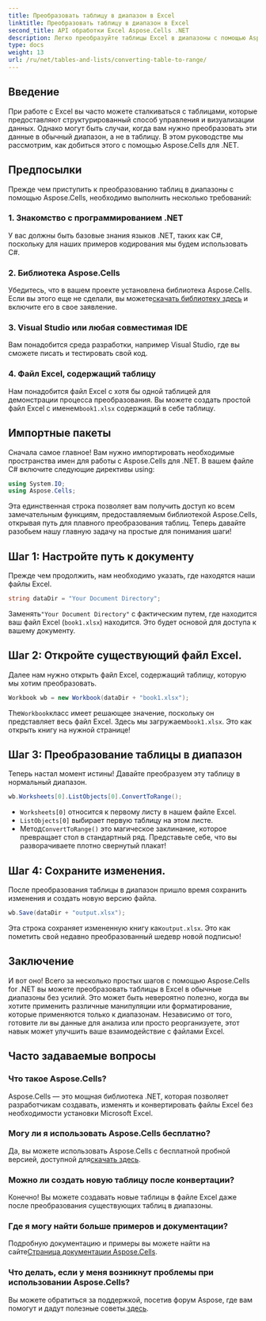 ```yaml
---
title: Преобразовать таблицу в диапазон в Excel
linktitle: Преобразовать таблицу в диапазон в Excel
second_title: API обработки Excel Aspose.Cells .NET
description: Легко преобразуйте таблицы Excel в диапазоны с помощью Aspose.Cells для .NET. Следуйте нашему пошаговому руководству, чтобы сделать манипуляции с данными легкими.
type: docs
weight: 13
url: /ru/net/tables-and-lists/converting-table-to-range/
---
```

## Введение
При работе с Excel вы часто можете сталкиваться с таблицами, которые предоставляют структурированный способ управления и визуализации данных. Однако могут быть случаи, когда вам нужно преобразовать эти данные в обычный диапазон, а не в таблицу. В этом руководстве мы рассмотрим, как добиться этого с помощью Aspose.Cells для .NET. 
## Предпосылки
Прежде чем приступить к преобразованию таблиц в диапазоны с помощью Aspose.Cells, необходимо выполнить несколько требований:
### 1. Знакомство с программированием .NET
У вас должны быть базовые знания языков .NET, таких как C#, поскольку для наших примеров кодирования мы будем использовать C#.
### 2. Библиотека Aspose.Cells
 Убедитесь, что в вашем проекте установлена библиотека Aspose.Cells. Если вы этого еще не сделали, вы можете[скачать библиотеку здесь](https://releases.aspose.com/cells/net/) и включите его в свое заявление.
### 3. Visual Studio или любая совместимая IDE
Вам понадобится среда разработки, например Visual Studio, где вы сможете писать и тестировать свой код.
### 4. Файл Excel, содержащий таблицу
 Нам понадобится файл Excel с хотя бы одной таблицей для демонстрации процесса преобразования. Вы можете создать простой файл Excel с именем`book1.xlsx` содержащий в себе таблицу.
## Импортные пакеты
Сначала самое главное! Вам нужно импортировать необходимые пространства имен для работы с Aspose.Cells для .NET. В вашем файле C# включите следующие директивы using:
```csharp
using System.IO;
using Aspose.Cells;
```
Эта единственная строка позволяет вам получить доступ ко всем замечательным функциям, предоставляемым библиотекой Aspose.Cells, открывая путь для плавного преобразования таблиц.
Теперь давайте разобьем нашу главную задачу на простые для понимания шаги! 
## Шаг 1: Настройте путь к документу
Прежде чем продолжить, нам необходимо указать, где находятся наши файлы Excel. 
```csharp
string dataDir = "Your Document Directory";
```
 Заменять`"Your Document Directory"` с фактическим путем, где находится ваш файл Excel (`book1.xlsx`) находится. Это будет основой для доступа к вашему документу.
## Шаг 2: Откройте существующий файл Excel.
Далее нам нужно открыть файл Excel, содержащий таблицу, которую мы хотим преобразовать.
```csharp
Workbook wb = new Workbook(dataDir + "book1.xlsx");
```
 The`Workbook`класс имеет решающее значение, поскольку он представляет весь файл Excel. Здесь мы загружаем`book1.xlsx`. Это как открыть книгу на нужной странице!
## Шаг 3: Преобразование таблицы в диапазон
Теперь настал момент истины! Давайте преобразуем эту таблицу в нормальный диапазон.
```csharp
wb.Worksheets[0].ListObjects[0].ConvertToRange();
```

- `Worksheets[0]` относится к первому листу в нашем файле Excel. 
- `ListObjects[0]` выбирает первую таблицу на этом листе. 
-  Метод`ConvertToRange()` это магическое заклинание, которое превращает стол в стандартный ряд. Представьте себе, что вы разворачиваете плотно свернутый плакат!
## Шаг 4: Сохраните изменения.
После преобразования таблицы в диапазон пришло время сохранить изменения и создать новую версию файла.
```csharp
wb.Save(dataDir + "output.xlsx");
```
 Эта строка сохраняет измененную книгу как`output.xlsx`. Это как пометить свой недавно преобразованный шедевр новой подписью!
## Заключение
И вот оно! Всего за несколько простых шагов с помощью Aspose.Cells for .NET вы можете преобразовать таблицы в Excel в обычные диапазоны без усилий. Это может быть невероятно полезно, когда вы хотите применить различные манипуляции или форматирование, которые применяются только к диапазонам. Независимо от того, готовите ли вы данные для анализа или просто реорганизуете, этот навык может улучшить ваше взаимодействие с файлами Excel.
## Часто задаваемые вопросы
### Что такое Aspose.Cells?
Aspose.Cells — это мощная библиотека .NET, которая позволяет разработчикам создавать, изменять и конвертировать файлы Excel без необходимости установки Microsoft Excel.
### Могу ли я использовать Aspose.Cells бесплатно?
 Да, вы можете использовать Aspose.Cells с бесплатной пробной версией, доступной для[скачать здесь](https://releases.aspose.com/).
### Можно ли создать новую таблицу после конвертации?
Конечно! Вы можете создавать новые таблицы в файле Excel даже после преобразования существующих таблиц в диапазоны.
### Где я могу найти больше примеров и документации?
 Подробную документацию и примеры вы можете найти на сайте[Страница документации Aspose.Cells](https://reference.aspose.com/cells/net/).
### Что делать, если у меня возникнут проблемы при использовании Aspose.Cells?
 Вы можете обратиться за поддержкой, посетив форум Aspose, где вам помогут и дадут полезные советы.[здесь](https://forum.aspose.com/c/cells/9).
